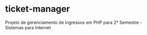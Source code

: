 # ticket-manager
Projeto de gerenciamento de ingressos em PHP para 2° Semestre - Sistemas para Internet
